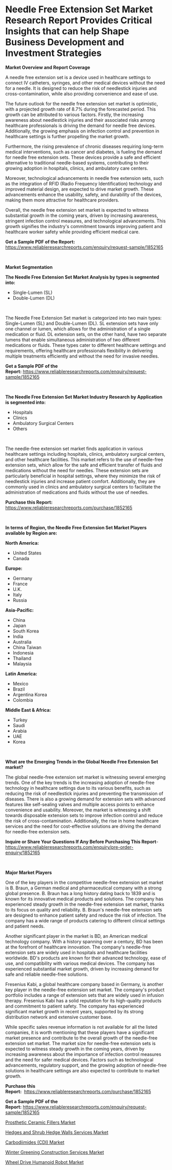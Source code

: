 <p><h1>Needle Free Extension Set Market Research Report Provides Critical Insights that can help Shape Business Development and Investment Strategies</h1></p><p><strong>Market Overview and Report Coverage</strong></p>
<p><p>A needle free extension set is a device used in healthcare settings to connect IV catheters, syringes, and other medical devices without the need for a needle. It is designed to reduce the risk of needlestick injuries and cross-contamination, while also providing convenience and ease of use.</p><p>The future outlook for the needle free extension set market is optimistic, with a projected growth rate of 8.7% during the forecasted period. This growth can be attributed to various factors. Firstly, the increasing awareness about needlestick injuries and their associated risks among healthcare professionals is driving the demand for needle free devices. Additionally, the growing emphasis on infection control and prevention in healthcare settings is further propelling the market growth.</p><p>Furthermore, the rising prevalence of chronic diseases requiring long-term medical interventions, such as cancer and diabetes, is fueling the demand for needle free extension sets. These devices provide a safe and efficient alternative to traditional needle-based systems, contributing to their growing adoption in hospitals, clinics, and ambulatory care centers.</p><p>Moreover, technological advancements in needle free extension sets, such as the integration of RFID (Radio Frequency Identification) technology and improved material design, are expected to drive market growth. These advancements enhance the usability, safety, and durability of the devices, making them more attractive for healthcare providers.</p><p>Overall, the needle free extension set market is expected to witness substantial growth in the coming years, driven by increasing awareness, stringent infection control measures, and technological advancements. This growth signifies the industry's commitment towards improving patient and healthcare worker safety while providing efficient medical care.</p></p>
<p><strong>Get a Sample PDF of the Report:</strong> <a href="https://www.reliableresearchreports.com/enquiry/request-sample/1852165">https://www.reliableresearchreports.com/enquiry/request-sample/1852165</a></p>
<p>&nbsp;</p>
<p><strong>Market Segmentation</strong></p>
<p><strong>The Needle Free Extension Set Market Analysis by types is segmented into:</strong></p>
<p><ul><li>Single-Lumen (SL)</li><li>Double-Lumen (DL)</li></ul></p>
<p>&nbsp;</p>
<p><p>The Needle Free Extension Set market is categorized into two main types: Single-Lumen (SL) and Double-Lumen (DL). SL extension sets have only one channel or lumen, which allows for the administration of a single medication or fluid. DL extension sets, on the other hand, have two separate lumens that enable simultaneous administration of two different medications or fluids. These types cater to different healthcare settings and requirements, offering healthcare professionals flexibility in delivering multiple treatments efficiently and without the need for invasive needles.</p></p>
<p><strong>Get a Sample PDF of the Report:</strong>&nbsp;<a href="https://www.reliableresearchreports.com/enquiry/request-sample/1852165">https://www.reliableresearchreports.com/enquiry/request-sample/1852165</a></p>
<p>&nbsp;</p>
<p><strong>The Needle Free Extension Set Market Industry Research by Application is segmented into:</strong></p>
<p><ul><li>Hospitals</li><li>Clinics</li><li>Ambulatory Surgical Centers</li><li>Others</li></ul></p>
<p>&nbsp;</p>
<p><p>The needle-free extension set market finds application in various healthcare settings including hospitals, clinics, ambulatory surgical centers, and other healthcare facilities. This market refers to the use of needle-free extension sets, which allow for the safe and efficient transfer of fluids and medications without the need for needles. These extension sets are particularly beneficial in hospital settings, where they minimize the risk of needlestick injuries and increase patient comfort. Additionally, they are commonly used in clinics and ambulatory surgical centers to facilitate the administration of medications and fluids without the use of needles.</p></p>
<p><strong>Purchase this Report:</strong>&nbsp; <a href="https://www.reliableresearchreports.com/purchase/1852165">https://www.reliableresearchreports.com/purchase/1852165</a></p>
<p>&nbsp;</p>
<p><strong>In terms of Region, the Needle Free Extension Set Market Players available by Region are:</strong></p>
<p>
    <p> <strong> North America: </strong>
        <ul>
            <li>United States</li>
            <li>Canada</li>
        </ul>
        </p> 
    <p> <strong> Europe: </strong>
        <ul>
            <li>Germany</li>
            <li>France</li>
            <li>U.K.</li>
            <li>Italy</li>
            <li>Russia</li>
        </ul>
        </p> 
    <p> <strong> Asia-Pacific: </strong>
        <ul>
            <li>China</li>
            <li>Japan</li>
            <li>South Korea</li>
            <li>India</li>
            <li>Australia</li>
            <li>China Taiwan</li>
            <li>Indonesia</li>
            <li>Thailand</li>
            <li>Malaysia</li>
        </ul>
        </p> 
    <p> <strong> Latin America: </strong>
        <ul>
            <li>Mexico</li>
            <li>Brazil</li>
            <li>Argentina Korea</li>
            <li>Colombia</li>
        </ul>
        </p> 
    <p> <strong> Middle East & Africa: </strong>
        <ul>
            <li>Turkey</li>
            <li>Saudi</li>
            <li>Arabia</li>
            <li>UAE</li>
            <li>Korea</li>
        </ul>
    </p>
    </p>
<p>&nbsp;</p>
<p><strong>What are the Emerging Trends in the Global Needle Free Extension Set market?</strong></p>
<p><p>The global needle-free extension set market is witnessing several emerging trends. One of the key trends is the increasing adoption of needle-free technology in healthcare settings due to its various benefits, such as reducing the risk of needlestick injuries and preventing the transmission of diseases. There is also a growing demand for extension sets with advanced features like self-sealing valves and multiple access points to enhance convenience and usability. Moreover, the market is witnessing a shift towards disposable extension sets to improve infection control and reduce the risk of cross-contamination. Additionally, the rise in home healthcare services and the need for cost-effective solutions are driving the demand for needle-free extension sets.</p></p>
<p><strong>Inquire or Share Your Questions If Any Before Purchasing This Report</strong>- <a href="https://www.reliableresearchreports.com/enquiry/pre-order-enquiry/1852165">https://www.reliableresearchreports.com/enquiry/pre-order-enquiry/1852165</a></p>
<p>&nbsp;</p>
<p><strong>Major Market Players</strong></p>
<p><p>One of the key players in the competitive needle-free extension set market is B. Braun, a German medical and pharmaceutical company with a strong global presence. B. Braun has a long history dating back to 1839 and is known for its innovative medical products and solutions. The company has experienced steady growth in the needle-free extension set market, thanks to its focus on quality and reliability. B. Braun's needle-free extension sets are designed to enhance patient safety and reduce the risk of infection. The company has a wide range of products catering to different clinical settings and patient needs.</p><p>Another significant player in the market is BD, an American medical technology company. With a history spanning over a century, BD has been at the forefront of healthcare innovation. The company's needle-free extension sets are widely used in hospitals and healthcare facilities worldwide. BD's products are known for their advanced technology, ease of use, and compatibility with various medical devices. The company has experienced substantial market growth, driven by increasing demand for safe and reliable needle-free solutions.</p><p>Fresenius Kabi, a global healthcare company based in Germany, is another key player in the needle-free extension set market. The company's product portfolio includes a range of extension sets that are widely used in infusion therapy. Fresenius Kabi has a solid reputation for its high-quality products and commitment to patient safety. The company has experienced significant market growth in recent years, supported by its strong distribution network and extensive customer base.</p><p>While specific sales revenue information is not available for all the listed companies, it is worth mentioning that these players have a significant market presence and contribute to the overall growth of the needle-free extension set market. The market size for needle-free extension sets is expected to witness steady growth in the coming years, driven by increasing awareness about the importance of infection control measures and the need for safer medical devices. Factors such as technological advancements, regulatory support, and the growing adoption of needle-free solutions in healthcare settings are also expected to contribute to market growth.</p></p>
<p><strong>Purchase this Report:</strong>&nbsp;&nbsp;<a href="https://www.reliableresearchreports.com/purchase/1852165">https://www.reliableresearchreports.com/purchase/1852165</a></p>
<p></p>
<p><strong>Get a Sample PDF of the Report:</strong>&nbsp;<a href="https://www.reliableresearchreports.com/enquiry/request-sample/1852165">https://www.reliableresearchreports.com/enquiry/request-sample/1852165</a></p>
<p><p><a href="https://www.linkedin.com/pulse/prosthetic-ceramic-fillers-market-size-share-amp-trends/">Prosthetic Ceramic Fillers Market</a></p><p><a href="https://medium.com/@jamesday5g/hedges-and-shrub-hedge-walls-services-market-competitive-analysis-market-trends-and-forecast-to-fc44e8bde42a">Hedges and Shrub Hedge Walls Services Market</a></p><p><a href="https://www.linkedin.com/pulse/carbodiimides-cdi-market-research-report-provides-thorough/">Carbodiimides (CDI) Market</a></p><p><a href="https://medium.com/@waltercruz6g/winter-greening-construction-services-market-outlook-industry-overview-and-forecast-2023-to-2030-07a9a2b78bd7">Winter Greening Construction Services Market</a></p><p><a href="https://www.linkedin.com/pulse/wheel-drive-humanoid-robot-market-challenges-opportunities/">Wheel Drive Humanoid Robot Market</a></p></p>